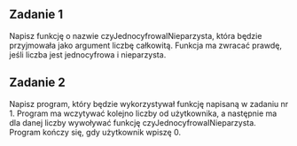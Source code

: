 ## Zadanie 1
Napisz funkcję o nazwie czyJednocyfrowaINieparzysta, która będzie przyjmowała jako argument liczbę całkowitą. Funkcja ma zwracać prawdę, jeśli liczba jest jednocyfrowa i nieparzysta. 
## Zadanie 2
Napisz program, który będzie wykorzystywał funkcję napisaną w zadaniu nr 1. Program ma wczytywać kolejno liczby od użytkownika, a następnie ma dla danej liczby wywoływać funkcję czyJednocyfrowaINieparzysta. Program kończy się, gdy użytkownik wpiszę 0.
